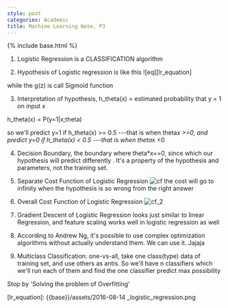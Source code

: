 ```yaml
---
style: post
categories: Academic
title: Machine Learning Note, P3
---
```

{% include base.html %}

1. Logistic Regression is a CLASSIFICATION algorithm

2. Hypothesis of Logistic regression is like this ![eq][lr_equation]

  while the g(z) is call Sigmoid function

3. Interpretation of hypothesis, h_theta(x) = estimated probability that y = 1 on input x

  h_theta(x) = P(y=1|x;theta)

  so we'll predict y=1 if h_theta(x) >= 0.5 ---that is when theta*x >=0, and predict y=0 if h_theta(x) < 0.5 ---that is when theta*x <0

4. Decision Boundary, the boundary where theta*x==0, since which our hypothesis will predict differently . It's a property of the hypothesis and parameters, not the training set.

5. Separate Cost Function of Logistic Regression
  ![cf][lr_cost_function] the cost will go to infinity when the hypothesis is so wrong from the right answer

6. Overall Cost Function of Logistic Regression
  ![cf_2][lr_cost_function_2]

7. Gradient Descent of Logistic Regression looks just similar to linear Regression, and feature scaling works well in logistic regression as well

8. According to Andrew Ng, it's possible to use complex optimization algorithms without actually understand them. We can use it. Jajaja

9. Multiclass Classification: one-vs-all, take one class(type) data of training set, and use others as antis. So we'll have n classifiers which we'll run each of them and find the one classifier predict max possibility

Stop by 'Solving the problem of Overfitting'

[lr_equation]: {{base}}/assets/2016-08-14 _logistic_regression.png

[lr_cost_function]: {{base}}/assets/2016-08-14_cost_function.png
[lr_cost_function_2]: {{base}}/assets/2016-08-14_cost_function_2.png
